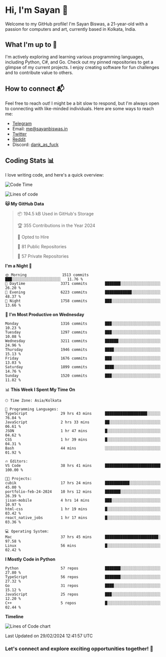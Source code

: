 # Hi, I'm Sayan 👋

Welcome to my GitHub profile! I'm Sayan Biswas, a 21-year-old with a passion for computers and art, currently based in Kolkata, India.

## What I'm up to 🚀

I'm actively exploring and learning various programming languages, including Python, C#, and Go. Check out my pinned repositories to get a glimpse of my current projects. I enjoy creating software for fun challenges and to contribute value to others.

## How to connect 📬

Feel free to reach out! I might be a bit slow to respond, but I'm always open to connecting with like-minded individuals. Here are some ways to reach me:

- [Telegram](https://t.me/dank_as_fuck)
- Email: [me@sayanbiswas.in](mailto:me@sayanbiswas.in)
- [Twitter](https://twitter.com/TheDankDel)
- [Reddit](https://www.reddit.com/user/dank_as_fuck_/)
- Discord: [dank_as_fuck](https://discordapp.com/users/506536929152466945)

## Coding Stats 📊

I love writing code, and here's a quick overview:

<!--START_SECTION:waka-->
![Code Time](http://img.shields.io/badge/Code%20Time-1%2C519%20hrs%2011%20mins-blue)

![Lines of code](https://img.shields.io/badge/From%20Hello%20World%20I%27ve%20Written-7.6%20million%20lines%20of%20code-blue)

**🐱 My GitHub Data** 

> 📦 194.5 kB Used in GitHub's Storage 
 > 
> 🏆 355 Contributions in the Year 2024
 > 
> 💼 Opted to Hire
 > 
> 📜 81 Public Repositories 
 > 
> 🔑 57 Private Repositories 
 > 
**I'm a Night 🦉** 

```text
🌞 Morning                1513 commits        ███░░░░░░░░░░░░░░░░░░░░░░   11.76 % 
🌆 Daytime                3371 commits        ███████░░░░░░░░░░░░░░░░░░   26.20 % 
🌃 Evening                6223 commits        ████████████░░░░░░░░░░░░░   48.37 % 
🌙 Night                  1758 commits        ███░░░░░░░░░░░░░░░░░░░░░░   13.66 % 
```
📅 **I'm Most Productive on Wednesday** 

```text
Monday                   1316 commits        ███░░░░░░░░░░░░░░░░░░░░░░   10.23 % 
Tuesday                  1297 commits        ███░░░░░░░░░░░░░░░░░░░░░░   10.08 % 
Wednesday                3211 commits        ██████░░░░░░░░░░░░░░░░░░░   24.96 % 
Thursday                 1946 commits        ████░░░░░░░░░░░░░░░░░░░░░   15.13 % 
Friday                   1676 commits        ███░░░░░░░░░░░░░░░░░░░░░░   13.03 % 
Saturday                 1899 commits        ████░░░░░░░░░░░░░░░░░░░░░   14.76 % 
Sunday                   1520 commits        ███░░░░░░░░░░░░░░░░░░░░░░   11.82 % 
```


📊 **This Week I Spent My Time On** 

```text
🕑︎ Time Zone: Asia/Kolkata

💬 Programming Languages: 
TypeScript               29 hrs 43 mins      ███████████████████░░░░░░   76.84 % 
JavaScript               2 hrs 33 mins       ██░░░░░░░░░░░░░░░░░░░░░░░   06.61 % 
JSON                     1 hr 47 mins        █░░░░░░░░░░░░░░░░░░░░░░░░   04.62 % 
CSS                      1 hr 39 mins        █░░░░░░░░░░░░░░░░░░░░░░░░   04.31 % 
Bash                     44 mins             ░░░░░░░░░░░░░░░░░░░░░░░░░   01.92 % 

🔥 Editors: 
VS Code                  38 hrs 41 mins      █████████████████████████   100.00 % 

🐱‍💻 Projects: 
cubik                    17 hrs 24 mins      ███████████░░░░░░░░░░░░░░   45.00 % 
portfolio-feb-24-2024    10 hrs 12 mins      ███████░░░░░░░░░░░░░░░░░░   26.39 % 
jisan-mobile             4 hrs 14 mins       ███░░░░░░░░░░░░░░░░░░░░░░   10.97 % 
html-css                 1 hr 19 mins        █░░░░░░░░░░░░░░░░░░░░░░░░   03.42 % 
react_native_jobs        1 hr 17 mins        █░░░░░░░░░░░░░░░░░░░░░░░░   03.36 % 

💻 Operating System: 
Mac                      37 hrs 45 mins      ████████████████████████░   97.58 % 
Linux                    56 mins             █░░░░░░░░░░░░░░░░░░░░░░░░   02.42 % 
```

**I Mostly Code in Python** 

```text
Python                   57 repos            ███████░░░░░░░░░░░░░░░░░░   27.80 % 
TypeScript               56 repos            ███████░░░░░░░░░░░░░░░░░░   27.32 % 
Go                       31 repos            ████░░░░░░░░░░░░░░░░░░░░░   15.12 % 
JavaScript               25 repos            ███░░░░░░░░░░░░░░░░░░░░░░   12.20 % 
C++                      5 repos             █░░░░░░░░░░░░░░░░░░░░░░░░   02.44 % 
```



**Timeline**

![Lines of Code chart](https://raw.githubusercontent.com/Dank-del/Dank-del/main/assets/bar_graph.png)


 Last Updated on 29/02/2024 12:41:57 UTC
<!--END_SECTION:waka-->

### Let's connect and explore exciting opportunities together! 🚀
